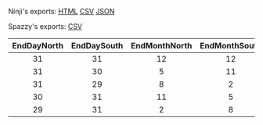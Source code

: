 Ninji's exports: [HTML](https://wuffs.org/acnh/bcsv_140/html/ItemSeasonalityParam.html) [CSV](https://wuffs.org/acnh/bcsv_140/csv/ItemSeasonalityParam.csv) [JSON](https://wuffs.org/acnh/bcsv_140/json/ItemSeasonalityParam.json)

Spazzy's exports: [CSV](JSON)

| EndDayNorth | EndDaySouth | EndMonthNorth | EndMonthSouth | StartDayNorth | StartDaySouth | StartMonthNorth | StartMonthSouth | UniqueID |
|:--:|:--:|:--:|:--:|:--:|:--:|:--:|:--:|:--:|
| 31 | 31 | 12 | 12 | 1 | 1 | 1 | 1 | 0 | 
| 31 | 30 | 5 | 11 | 1 | 1 | 3 | 9 | 1 | 
| 31 | 29 | 8 | 2 | 1 | 1 | 6 | 12 | 2 | 
| 30 | 31 | 11 | 5 | 1 | 1 | 9 | 3 | 3 | 
| 29 | 31 | 2 | 8 | 1 | 1 | 12 | 6 | 4 | 
